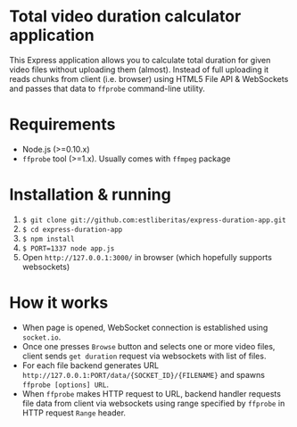 Total video duration calculator application
===

This Express application allows you to calculate total duration for given video
files without uploading them (almost). Instead of full uploading it reads chunks
from client (i.e. browser) using HTML5 File API & WebSockets and passes that
data to `ffprobe` command-line utility.

# Requirements
* Node.js (>=0.10.x)
* `ffprobe` tool (>=1.x). Usually comes with `ffmpeg` package

# Installation & running

1. `$ git clone git://github.com:estliberitas/express-duration-app.git`
2. `$ cd express-duration-app`
3. `$ npm install`
4. `$ PORT=1337 node app.js`
5. Open `http://127.0.0.1:3000/` in browser (which hopefully supports websockets)

# How it works
* When page is opened, WebSocket connection is established using `socket.io`.
* Once one presses `Browse` button and selects one or more video files, client
sends `get duration` request via websockets with list of files.
* For each file backend generates URL
`http://127.0.0.1:PORT/data/{SOCKET_ID}/{FILENAME}` and spawns
`ffprobe [options] URL`.
* When `ffprobe` makes HTTP request to URL, backend handler requests file data
from client via websockets using range specified by `ffprobe` in HTTP request
`Range` header.